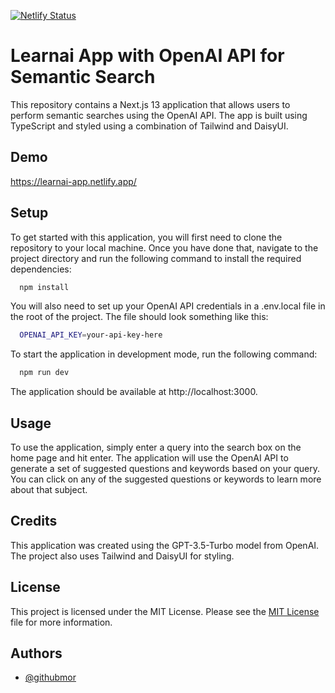 [![Netlify Status](https://api.netlify.com/api/v1/badges/82e54673-00dc-422c-b501-b5132fdae6de/deploy-status)](https://app.netlify.com/sites/learnai-app/deploys)
# Learnai App with OpenAI API for Semantic Search

This repository contains a Next.js 13 application that allows users to perform semantic searches using the OpenAI API. The app is built using TypeScript and styled using a combination of Tailwind and DaisyUI.




## Demo

https://learnai-app.netlify.app/


## Setup

To get started with this application, you will first need to clone the repository to your local machine. Once you have done that, navigate to the project directory and run the following command to install the required dependencies:

```bash
  npm install
```
You will also need to set up your OpenAI API credentials in a .env.local file in the root of the project. The file should look something like this:

```bash
  OPENAI_API_KEY=your-api-key-here
```
To start the application in development mode, run the following command:

```bash
  npm run dev
```
The application should be available at http://localhost:3000.




## Usage

To use the application, simply enter a query into the search box on the home page and hit enter. The application will use the OpenAI API to generate a set of suggested questions and keywords based on your query. You can click on any of the suggested questions or keywords to learn more about that subject.

## Credits

This application was created using the GPT-3.5-Turbo model from OpenAI. The project also uses Tailwind and DaisyUI for styling.
## License

This project is licensed under the MIT License. Please see the [MIT License](https://choosealicense.com/licenses/mit/) file for more information.



## Authors

- [@githubmor](https://github.com/githubmor)

